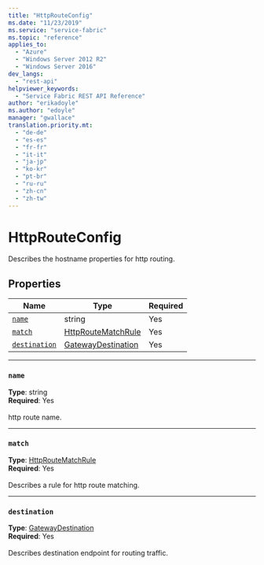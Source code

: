 ```yaml
---
title: "HttpRouteConfig"
ms.date: "11/23/2019"
ms.service: "service-fabric"
ms.topic: "reference"
applies_to: 
  - "Azure"
  - "Windows Server 2012 R2"
  - "Windows Server 2016"
dev_langs: 
  - "rest-api"
helpviewer_keywords: 
  - "Service Fabric REST API Reference"
author: "erikadoyle"
ms.author: "edoyle"
manager: "gwallace"
translation.priority.mt: 
  - "de-de"
  - "es-es"
  - "fr-fr"
  - "it-it"
  - "ja-jp"
  - "ko-kr"
  - "pt-br"
  - "ru-ru"
  - "zh-cn"
  - "zh-tw"
---
```

# HttpRouteConfig

Describes the hostname properties for http routing.

## Properties
| Name | Type | Required |
| --- | --- | --- |
| [`name`](#name) | string | Yes |
| [`match`](#match) | [HttpRouteMatchRule](sfclient-v70-model-httproutematchrule.md) | Yes |
| [`destination`](#destination) | [GatewayDestination](sfclient-v70-model-gatewaydestination.md) | Yes |

____
### `name`
__Type__: string <br/>
__Required__: Yes<br/>
<br/>
http route name.

____
### `match`
__Type__: [HttpRouteMatchRule](sfclient-v70-model-httproutematchrule.md) <br/>
__Required__: Yes<br/>
<br/>
Describes a rule for http route matching.

____
### `destination`
__Type__: [GatewayDestination](sfclient-v70-model-gatewaydestination.md) <br/>
__Required__: Yes<br/>
<br/>
Describes destination endpoint for routing traffic.
